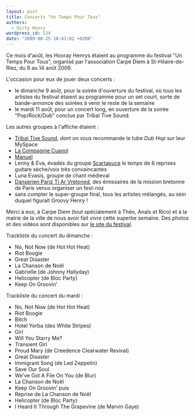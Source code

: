 ```yaml
---
layout: post
title: Concerts "Un Temps Pour Tous"
authors:
  - Dirty Henry
wordpress_id: 524
date: "2009-08-25 10:41:02 +0200"
---
```


Ce mois d'août, les Hooray Henrys étaient au programme du festival "Un Temps
Pour Tous", organisé par l'association Carpe Diem à St-Hilaire-de-Riez, du 9 au
14 août 2009.

L'occasion pour eux de jouer deux concerts :

- le dimanche 9 août, pour la soirée d'ouverture du festival, où tous les
  artistes du festival étaient au programme pour un set court, sorte de
  bande-annonce des soirées à venir le reste de la semaine
- le mardi 11 août, pour un concert long, en ouverture de la soirée
  "Pop/Rock/Dub" conclue par Tribal Tive Sound.

Les autres groupes à l'affiche étaient :

- [Tribal Tive Sound](http://www.myspace.com/tribaltivesound), dont on vous
  recommande le tube _Dub Hop_ sur leur MySpace
- [La Compagnie Cuanol](http://www.myspace.com/lacompagniecuanol83)
- [Manuel](http://www.festivalcarpediem.info/cariboost1/crbst_35.html)
- Lenny & Eva, évadés du groupe [Scartapuce](http://www.myspace.com/scartapuce)
  le temps de 6 reprises guitare sèche/voix très convaincantes
- Luna Evasis, groupe de chant médieval
- [Danserien Pariz Ti Ar Vretoned](http://www.festivalcarpediem.info/cariboost1/crbst_55.html),
  des émissaires de la mission bretonne de Paris venus organiser un fest-noz
- sans compter le super-groupe final, tous les artistes mélangés, au sein duquel
  figurait Groovy Henry !

Merci à eux, à Carpe Diem (tout spécialement à Théo, Anaïs et Rico) et à la
mairie de la ville de nous avoir fait vivre cette superbe semaine. Des photos et
des vidéos sont disponibles sur
[le site du festival](http://www.festivalcarpediem.info/).

Trackliste du concert du dimanche :

- No, Not Now (de Hot Hot Heat)
- Riot Boogie
- Great Disaster
- La Chanson de Noël
- Gabrielle (de Johnny Hallyday)
- Helicopter (de Bloc Party)
- Keep On Groovin'

Trackliste du concert du mardi :

- No, Not Now (de Hot Hot Heat)
- Riot Boogie
- Bitch
- Hotel Yorba (des White Stripes)
- Girl
- Will You Starry Me?
- Transient Girl
- Proud Mary (de Creedence Clearwater Revival)
- Great Disaster
- Immigrant Song (de Led Zeppelin)
- Save Our Soul
- We've Got A File On You (de Blur)
- La Chanson de Noël
- Keep On Groovin' puis
- Reprise de La Chanson de Noël
- Helicopter (de Bloc Party)
- I Heard It Through The Grapevine (de Marvin Gaye)

<object width="425" height="344"><param name="movie" value="http://www.youtube.com/v/-auyB5FDtRw&hl=fr&fs=1&"></param><param name="allowFullScreen" value="true"></param><param name="allowscriptaccess" value="always"></param><embed src="http://www.youtube.com/v/-auyB5FDtRw&hl=fr&fs=1&" type="application/x-shockwave-flash" allowscriptaccess="always" allowfullscreen="true" width="425" height="344"></embed></object>
